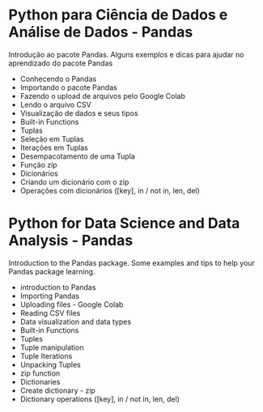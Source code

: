 # Python para Ciência de Dados e Análise de Dados - Pandas
 Introdução ao pacote Pandas. Alguns exemplos e dicas para ajudar no aprendizado do pacote Pandas
 
 - Conhecendo o Pandas
 - Importando o pacote Pandas
 - Fazendo o upload de arquivos pelo Google Colab
 - Lendo o arquivo CSV
 - Visualização de dados e seus tipos
 - Built-in Functions
 - Tuplas
 - Seleção em Tuplas
 - Iterações em Tuplas
 - Desempacotamento de uma Tupla
 - Função zip
 - Dicionários
 - Criando um dicionário com o zip
 - Operações com dicionários ([key], in / not in, len, del)



# Python for Data Science and Data Analysis - Pandas
Introduction to the Pandas package. Some examples and tips to help your Pandas package learning.

- introduction to Pandas
- Importing Pandas
- Uploading files - Google Colab
- Reading CSV files
- Data visualization and data types
- Built-in Functions
- Tuples
- Tuple manipulation
- Tuple Iterations
- Unpacking Tuples
- zip function
- Dictionaries
- Create dictionary - zip
- Dictionary operations ([key], in / not in, len, del)
